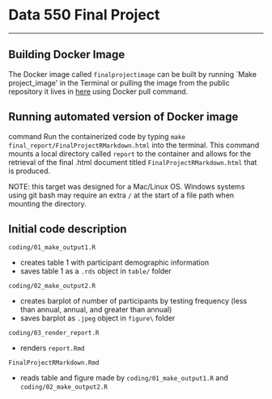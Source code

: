 # Data 550 Final Project

------------------------------------------------------------------------
## Building Docker Image
The Docker image called `finalprojectimage` can be built by running `Make project_image' in the Terminal or pulling the image from the public repository it lives in [here](https://hub.docker.com/repository/docker/xv09/finalprojectimage/general) using Docker pull command.

## Running automated version of Docker image
command
Run the containerized code by typing `make final_report/FinalProjectRMarkdown.html` into the terminal. This command mounts a local directory called `report` to the container and allows for the retrieval of the final .html document titled `FinalProjectRMarkdown.html` that is produced.

NOTE: this target was designed for a Mac/Linux OS. Windows systems using git bash may require an extra `/` at the start of a file path when mounting the directory.

  
## Initial code description

`coding/01_make_output1.R`

  - creates table 1 with participant demographic information
  - saves table 1 as a `.rds` object in `table/` folder

`coding/02_make_output2.R`

  - creates barplot of number of participants by testing frequency (less than
  annual, annual, and greater than annual)
  - saves barplot as `.jpeg` object in `figure\` folder
  
`coding/03_render_report.R`
 
  - renders `report.Rmd`

`FinalProjectRMarkdown.Rmd`

  - reads table and figure made by `coding/01_make_output1.R` and 
    `coding/02_make_output2.R`
    
 

